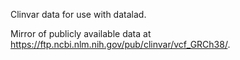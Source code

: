 Clinvar data for use with datalad.

Mirror of publicly available data at https://ftp.ncbi.nlm.nih.gov/pub/clinvar/vcf_GRCh38/.
